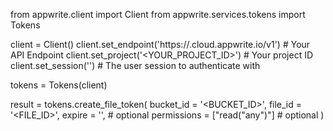 from appwrite.client import Client
from appwrite.services.tokens import Tokens

client = Client()
client.set_endpoint('https://<REGION>.cloud.appwrite.io/v1') # Your API Endpoint
client.set_project('<YOUR_PROJECT_ID>') # Your project ID
client.set_session('') # The user session to authenticate with

tokens = Tokens(client)

result = tokens.create_file_token(
    bucket_id = '<BUCKET_ID>',
    file_id = '<FILE_ID>',
    expire = '', # optional
    permissions = ["read("any")"] # optional
)
